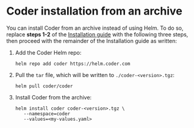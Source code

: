 # Coder installation from an archive

You can install Coder from an archive instead of using Helm. To do so, replace
**steps 1-2** of the [Installation guide](../../setup/installation.md) with the
following three steps, then proceed with the remainder of the Installation guide
as written:

1. Add the Coder Helm repo:

   ```console
   helm repo add coder https://helm.coder.com
   ```

1. Pull the `tar` file, which will be written to `./coder-<version>.tgz`:

   ```console
   helm pull coder/coder
   ```

1. Install Coder from the archive:

   ```console
   helm install coder coder-<version>.tgz \
      --namespace=coder
      --values=<my-values.yaml>
   ```
